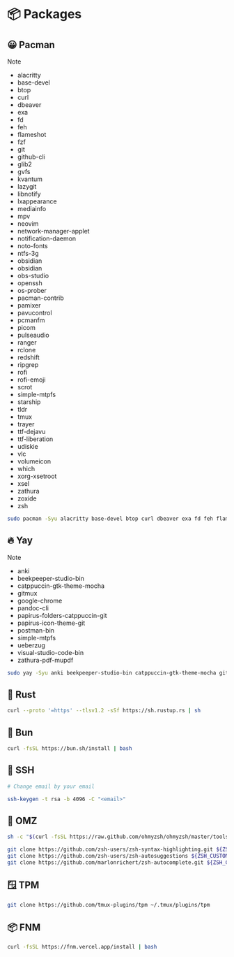 # 📦 Packages

## 😀 Pacman

> [!NOTE]
>
> - alacritty
> - base-devel
> - btop
> - curl
> - dbeaver
> - exa
> - fd
> - feh
> - flameshot
> - fzf
> - git
> - github-cli
> - glib2
> - gvfs
> - kvantum
> - lazygit
> - libnotify
> - lxappearance
> - mediainfo
> - mpv
> - neovim
> - network-manager-applet
> - notification-daemon
> - noto-fonts
> - ntfs-3g
> - obsidian
> - obsidian
> - obs-studio
> - openssh
> - os-prober
> - pacman-contrib
> - pamixer
> - pavucontrol
> - pcmanfm
> - picom
> - pulseaudio
> - ranger
> - rclone
> - redshift
> - ripgrep
> - rofi
> - rofi-emoji
> - scrot
> - simple-mtpfs
> - starship
> - tldr
> - tmux
> - trayer
> - ttf-dejavu
> - ttf-liberation
> - udiskie
> - vlc
> - volumeicon
> - which
> - xorg-xsetroot
> - xsel
> - zathura
> - zoxide
> - zsh

```sh
sudo pacman -Syu alacritty base-devel btop curl dbeaver exa fd feh flameshot fzf git github-cli glib2 gvfs kvantum lazygit libnotify lxappearance mediainfo mpv neovim network-manager-applet notification-daemon noto-fonts ntfs-3g obsidian obsidian obs-studio openssh os-prober pacman-contrib pamixer pavucontrol pcmanfm picom pulseaudio ranger rclone redshift ripgrep rofi rofi-emoji scrot simple-mtpfs starship tldr tmux trayer ttf-dejavu ttf-liberation udiskie vlc volumeicon which xorg-xsetroot xsel zathura zoxide zsh
```

## 🔥 Yay

> [!NOTE]
>
> - anki
> - beekpeeper-studio-bin
> - catppuccin-gtk-theme-mocha
> - gitmux
> - google-chrome
> - pandoc-cli
> - papirus-folders-catppuccin-git
> - papirus-icon-theme-git
> - postman-bin
> - simple-mtpfs
> - ueberzug
> - visual-studio-code-bin
> - zathura-pdf-mupdf

```sh
sudo yay -Syu anki beekpeeper-studio-bin catppuccin-gtk-theme-mocha gitmux google-chrome pandoc-cli papirus-folders-catppuccin-git papirus-icon-theme-git postman-bin simple-mtpfs ueberzug visual-studio-code-bin zathura-pdf-mupdf
```

## 🦀 Rust

```sh
curl --proto '=https' --tlsv1.2 -sSf https://sh.rustup.rs | sh
```

## 🍞 Bun

```sh
curl -fsSL https://bun.sh/install | bash
```

## 🔐 SSH

```sh
# Change email by your email

ssh-keygen -t rsa -b 4096 -C "<email>"
```

## 🌈 OMZ

```sh
sh -c "$(curl -fsSL https://raw.github.com/ohmyzsh/ohmyzsh/master/tools/install.sh)"

git clone https://github.com/zsh-users/zsh-syntax-highlighting.git ${ZSH_CUSTOM:-~/.oh-my-zsh/custom}/plugins/zsh-syntax-highlighting
git clone https://github.com/zsh-users/zsh-autosuggestions ${ZSH_CUSTOM:-~/.oh-my-zsh/custom}/plugins/zsh-autosuggestions
git clone https://github.com/marlonrichert/zsh-autocomplete.git ${ZSH_CUSTOM:-~/.oh-my-zsh/custom}/plugins/zsh-autocomplete
```

## 🪟 TPM

```sh
git clone https://github.com/tmux-plugins/tpm ~/.tmux/plugins/tpm
```

## 📦 FNM

```sh
curl -fsSL https://fnm.vercel.app/install | bash
```

